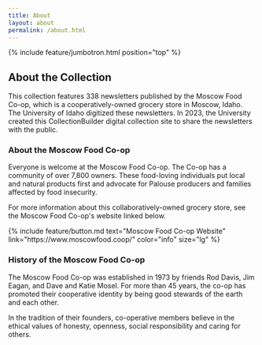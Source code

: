 ```yaml
---
title: About
layout: about
permalink: /about.html
---
```

{% include feature/jumbotron.html position="top" %} 

## About the Collection

This collection features 338 newsletters published by the Moscow Food Co-op, which is a cooperatively-owned grocery store in Moscow, Idaho. The University of Idaho digitized these newsletters. In 2023, the University created this CollectionBuilder digital collection site to share the newsletters with the public. 

### About the Moscow Food Co-op

Everyone is welcome at the Moscow Food Co-op. The Co-op has a community of over 7,800 owners. These food-loving individuals put local and natural products first and advocate for Palouse producers and families affected by food insecurity. 

For more information about this collaboratively-owned grocery store, see the Moscow Food Co-op's website linked below. 

<div class="text-center">
{% include feature/button.md text="Moscow Food Co-op Website" link="https://www.moscowfood.coop/" color="info" size="lg" %}
</div>

### History of the Moscow Food Co-op

The Moscow Food Co-op was established in 1973 by friends Rod Davis, Jim Eagan, and Dave and Katie Mosel. For more than 45 years, the co-op has promoted their cooperative identity by being good stewards of the earth and each other. 

In the tradition of their founders, co-operative members believe in the ethical values of honesty, openness, social responsibility and caring for others.

<div class="clearfix"></div>

